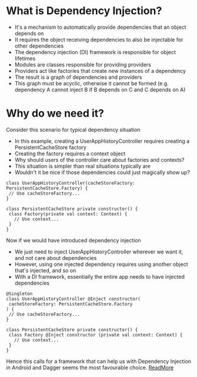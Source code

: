 # What is Dependency Injection?
- It's a mechanism to automatically provide dependencies that an object depends on
- It requires the object receiving dependencies to also be injectable for other dependencies
- The dependency injection (DI) framework is responsible for object lifetimes
- Modules are classes responsible for providing providers
- Providers act like factories that create new instances of a dependency
- The result is a graph of dependencies and providers
- This graph must be acyclic, otherwise it cannot be formed (e.g. dependency A cannot inject B if B depends on C and C depends on A)

# Why do we need it?
Consider this scenario for typical dependency situation

- In this example, creating a UserAppHistoryController requires creating a PersistentCacheStore factory
- Creating the factory requires a context object
- Why should users of the controller care about factories and contexts?
- This situation is simpler than real situations typically are
- Wouldn't it be nice if those dependencies could just magically show up?

```
class UserAppHistoryController(cacheStoreFactory: PersistentCacheStore.Factory) {
 // Use cacheStoreFactory...
}

class PersistentCacheStore private constructor() {
 class Factory(private val context: Context) {
   // Use context...
 }
}
```

Now if we would have introduced dependency injection

- We just need to inject UserAppHistoryController wherever we want it, and not care about dependencies
- However, using one injected dependency requires using another object that's injected, and so on
- With a DI framework, essentially the entire app needs to have injected dependencies

```
@Singleton
class UserAppHistoryController @Inject constructor(
 cacheStoreFactory: PersistentCacheStore.Factory
) {
 // Use cacheStoreFactory...
}

class PersistentCacheStore private constructor() {
 class Factory @Inject constructor (private val context: Context) {
   // Use context...
 }
}
```

Hence this calls for a framework that can help us with Dependency Injection in Android and Dagger seems the most favourable choice. [ReadMore]("Dagger.md")